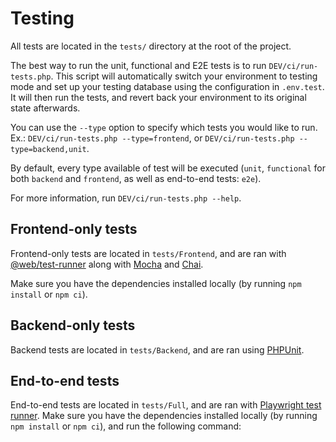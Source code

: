 # Testing

All tests are located in the `tests/` directory at the root of the project. 

The best way to run the unit, functional and E2E tests is to run `DEV/ci/run-tests.php`. 
This script will automatically switch your environment to testing mode and set up your testing database using the configuration in `.env.test`.
It will then run the tests, and revert back your environment to its original state afterwards.

You can use the `--type` option to specify which tests you would like to run. 
Ex.: `DEV/ci/run-tests.php --type=frontend`, or `DEV/ci/run-tests.php --type=backend,unit`.

By default, every type available of test will be executed (`unit`, `functional` for both `backend` and `frontend`, as well as end-to-end tests: `e2e`). 

For more information, run `DEV/ci/run-tests.php --help`.

## Frontend-only tests
Frontend-only tests are located in `tests/Frontend`, and are ran with [@web/test-runner](https://modern-web.dev/docs/test-runner/overview/) 
along with [Mocha](https://mochajs.org/) and [Chai](https://www.chaijs.com/).

Make sure you have the dependencies installed locally (by running `npm install` or `npm ci`).

## Backend-only tests
Backend tests are located in `tests/Backend`, and are ran using [PHPUnit](https://phpunit.de/).

## End-to-end tests
End-to-end tests are located in `tests/Full`, and are ran with [Playwright test runner](https://github.com/microsoft/playwright-test).
Make sure you have the dependencies installed locally (by running `npm install` or `npm ci`), and run the following command:
